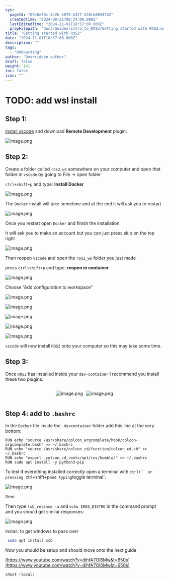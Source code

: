 ```yaml
---
sys:
  pageId: "89e0a78c-4e2b-4070-b327-d28cb0694742"
  createdTime: "2024-08-21T00:24:00.000Z"
  lastEditedTime: "2024-11-01T18:57:00.000Z"
  propFilepath: "docs/Guides/intro_to_ROS2/Getting started with ROS2.md"
title: "Getting started with ROS2"
date: "2024-11-01T18:57:00.000Z"
description: ""
tags:
  - "Onboarding"
author: "Overridden author"
draft: false
weight: 141
toc: false
icon: ""
---
```


# TODO: add wsl install

## Step 1:

[Install vscode](https://code.visualstudio.com/download) and download **Remote Development** plugin:

![image.png](https://prod-files-secure.s3.us-west-2.amazonaws.com/d518164a-d88e-44d1-a4ee-3adb3bd8bce0/efb52993-1881-4a40-b95e-6f020334f022/image.png?X-Amz-Algorithm=AWS4-HMAC-SHA256&X-Amz-Content-Sha256=UNSIGNED-PAYLOAD&X-Amz-Credential=ASIAZI2LB466TZY5RCOU%2F20250203%2Fus-west-2%2Fs3%2Faws4_request&X-Amz-Date=20250203T121332Z&X-Amz-Expires=3600&X-Amz-Security-Token=IQoJb3JpZ2luX2VjEPz%2F%2F%2F%2F%2F%2F%2F%2F%2F%2FwEaCXVzLXdlc3QtMiJHMEUCIQDM%2BaRuA3tIJ%2BS4x85TqQgEK5k9%2FpGqgEDGI1uCMt0CpgIgArgC3JntcHD3zc5qi7SejoOwx%2BIxtwzISaPXuvEjdu0q%2FwMIFRAAGgw2Mzc0MjMxODM4MDUiDAhvylB0h1LkXntW4SrcA3ming0BDOsaktJ49llk%2BQMScK76%2FzqMyaShDPxuOD8tdO2sVGUVXZI9ziPRmnTIDhPlueiuXH75c28ejWoT%2BtHmiM9OJbyayILFbET8w9Ha%2Fo8xU4HtW%2BxWvnG34rv2QgIm2JKX5CDglsGoQR6BI0yoF%2FtVnsZPyDfBIXyvN5hoDEfvTCIBrPjCt591rz10W7ovEP2gNBooWp2n9b8%2BomUdwl%2BRvBR%2B1skghIygxcSz0yZ5hJ2xwPkpHgQTt47%2BFhFPEdmTHnVVIEGcirT2CdieM3TL%2BheheEgt7wBbJVsu1NgldB8sBEANed4GQNNZ9LcEdYI6DW4xuTzwK9LPxBaivqXf0Ca90Zgcp3fGVixP5RqhIw1PHNGjs4ZAkLApGfG40TtV1wQ%2BMC32JMg6pI3iM80%2Flzu6y0gxbIUx%2FrJVvYpdIvgNlyryqiUYOE1SjKIndjxgDeylpgqznmYGAEs%2BMhed3HJZc8BVM%2FPD7qca9h8i3nmYjYYI0hd9LII3RMEGYiSQf7vc5XzgVJrGq2Kiu0U1JuhRs%2BWum6kkdKaXMas1RoNJuno65uUT0Ln1%2F3n7czb7V7G4VsoS2O5pOJ10kgtq%2F%2BvoRg%2F9cx1NPDQVnCoKU8n3%2BM9i1dnPMOLUgr0GOqUB529ZQyklqx6duY%2Fn3IsspGjS3%2BsKHXdvcbie%2FUuggHcJmwzL%2FK1HXYR2AYCJHLA3Yy74IS01VYPn2IQNJ97oDFkGpY7IP%2BSSQncQjFP3Mv2w3m97bQcICRqjD%2FZfX22tlYcQwZxXYCJoLuSIU23wFiel5f6OSnEsokzWwtYOQXkRxNKH%2FMOpDmTdALfRuOCeLjK7HosRxVNMwG5uEAMjySE2KJ7C&X-Amz-Signature=105f5b6ccd4482a47bc4d70c32fcf0329da73def98da23393d9fcc1934352b53&X-Amz-SignedHeaders=host&x-id=GetObject)

## Step 2:

Create a folder called `ros2_ws` somewhere on your computer and open that folder in `vscode` by going to File → open folder 

`ctrl+shift+p` and type: **Install Docker**

![image.png](https://prod-files-secure.s3.us-west-2.amazonaws.com/d518164a-d88e-44d1-a4ee-3adb3bd8bce0/2269dc0e-1cd5-47ff-bceb-c04ad9b2eab0/image.png?X-Amz-Algorithm=AWS4-HMAC-SHA256&X-Amz-Content-Sha256=UNSIGNED-PAYLOAD&X-Amz-Credential=ASIAZI2LB466TZY5RCOU%2F20250203%2Fus-west-2%2Fs3%2Faws4_request&X-Amz-Date=20250203T121332Z&X-Amz-Expires=3600&X-Amz-Security-Token=IQoJb3JpZ2luX2VjEPz%2F%2F%2F%2F%2F%2F%2F%2F%2F%2FwEaCXVzLXdlc3QtMiJHMEUCIQDM%2BaRuA3tIJ%2BS4x85TqQgEK5k9%2FpGqgEDGI1uCMt0CpgIgArgC3JntcHD3zc5qi7SejoOwx%2BIxtwzISaPXuvEjdu0q%2FwMIFRAAGgw2Mzc0MjMxODM4MDUiDAhvylB0h1LkXntW4SrcA3ming0BDOsaktJ49llk%2BQMScK76%2FzqMyaShDPxuOD8tdO2sVGUVXZI9ziPRmnTIDhPlueiuXH75c28ejWoT%2BtHmiM9OJbyayILFbET8w9Ha%2Fo8xU4HtW%2BxWvnG34rv2QgIm2JKX5CDglsGoQR6BI0yoF%2FtVnsZPyDfBIXyvN5hoDEfvTCIBrPjCt591rz10W7ovEP2gNBooWp2n9b8%2BomUdwl%2BRvBR%2B1skghIygxcSz0yZ5hJ2xwPkpHgQTt47%2BFhFPEdmTHnVVIEGcirT2CdieM3TL%2BheheEgt7wBbJVsu1NgldB8sBEANed4GQNNZ9LcEdYI6DW4xuTzwK9LPxBaivqXf0Ca90Zgcp3fGVixP5RqhIw1PHNGjs4ZAkLApGfG40TtV1wQ%2BMC32JMg6pI3iM80%2Flzu6y0gxbIUx%2FrJVvYpdIvgNlyryqiUYOE1SjKIndjxgDeylpgqznmYGAEs%2BMhed3HJZc8BVM%2FPD7qca9h8i3nmYjYYI0hd9LII3RMEGYiSQf7vc5XzgVJrGq2Kiu0U1JuhRs%2BWum6kkdKaXMas1RoNJuno65uUT0Ln1%2F3n7czb7V7G4VsoS2O5pOJ10kgtq%2F%2BvoRg%2F9cx1NPDQVnCoKU8n3%2BM9i1dnPMOLUgr0GOqUB529ZQyklqx6duY%2Fn3IsspGjS3%2BsKHXdvcbie%2FUuggHcJmwzL%2FK1HXYR2AYCJHLA3Yy74IS01VYPn2IQNJ97oDFkGpY7IP%2BSSQncQjFP3Mv2w3m97bQcICRqjD%2FZfX22tlYcQwZxXYCJoLuSIU23wFiel5f6OSnEsokzWwtYOQXkRxNKH%2FMOpDmTdALfRuOCeLjK7HosRxVNMwG5uEAMjySE2KJ7C&X-Amz-Signature=2593d529c500eb9af5b54bda8b332402f3dee3d59d7bacd225ec3ae74af03f43&X-Amz-SignedHeaders=host&x-id=GetObject)

The `Docker` install will take sometime and at the end it will ask you to restart

![image.png](https://prod-files-secure.s3.us-west-2.amazonaws.com/d518164a-d88e-44d1-a4ee-3adb3bd8bce0/ed233f78-be33-4b1f-b89c-9c346c0e961e/image.png?X-Amz-Algorithm=AWS4-HMAC-SHA256&X-Amz-Content-Sha256=UNSIGNED-PAYLOAD&X-Amz-Credential=ASIAZI2LB466TZY5RCOU%2F20250203%2Fus-west-2%2Fs3%2Faws4_request&X-Amz-Date=20250203T121332Z&X-Amz-Expires=3600&X-Amz-Security-Token=IQoJb3JpZ2luX2VjEPz%2F%2F%2F%2F%2F%2F%2F%2F%2F%2FwEaCXVzLXdlc3QtMiJHMEUCIQDM%2BaRuA3tIJ%2BS4x85TqQgEK5k9%2FpGqgEDGI1uCMt0CpgIgArgC3JntcHD3zc5qi7SejoOwx%2BIxtwzISaPXuvEjdu0q%2FwMIFRAAGgw2Mzc0MjMxODM4MDUiDAhvylB0h1LkXntW4SrcA3ming0BDOsaktJ49llk%2BQMScK76%2FzqMyaShDPxuOD8tdO2sVGUVXZI9ziPRmnTIDhPlueiuXH75c28ejWoT%2BtHmiM9OJbyayILFbET8w9Ha%2Fo8xU4HtW%2BxWvnG34rv2QgIm2JKX5CDglsGoQR6BI0yoF%2FtVnsZPyDfBIXyvN5hoDEfvTCIBrPjCt591rz10W7ovEP2gNBooWp2n9b8%2BomUdwl%2BRvBR%2B1skghIygxcSz0yZ5hJ2xwPkpHgQTt47%2BFhFPEdmTHnVVIEGcirT2CdieM3TL%2BheheEgt7wBbJVsu1NgldB8sBEANed4GQNNZ9LcEdYI6DW4xuTzwK9LPxBaivqXf0Ca90Zgcp3fGVixP5RqhIw1PHNGjs4ZAkLApGfG40TtV1wQ%2BMC32JMg6pI3iM80%2Flzu6y0gxbIUx%2FrJVvYpdIvgNlyryqiUYOE1SjKIndjxgDeylpgqznmYGAEs%2BMhed3HJZc8BVM%2FPD7qca9h8i3nmYjYYI0hd9LII3RMEGYiSQf7vc5XzgVJrGq2Kiu0U1JuhRs%2BWum6kkdKaXMas1RoNJuno65uUT0Ln1%2F3n7czb7V7G4VsoS2O5pOJ10kgtq%2F%2BvoRg%2F9cx1NPDQVnCoKU8n3%2BM9i1dnPMOLUgr0GOqUB529ZQyklqx6duY%2Fn3IsspGjS3%2BsKHXdvcbie%2FUuggHcJmwzL%2FK1HXYR2AYCJHLA3Yy74IS01VYPn2IQNJ97oDFkGpY7IP%2BSSQncQjFP3Mv2w3m97bQcICRqjD%2FZfX22tlYcQwZxXYCJoLuSIU23wFiel5f6OSnEsokzWwtYOQXkRxNKH%2FMOpDmTdALfRuOCeLjK7HosRxVNMwG5uEAMjySE2KJ7C&X-Amz-Signature=78b92232c076f3dda3c5b73c62c47a02160dd931889bce84cdba6f35c8085cfe&X-Amz-SignedHeaders=host&x-id=GetObject)

Once you restart open `Docker` and finish the installation

It will ask you to make an account but you can just press skip on the top right

![image.png](https://prod-files-secure.s3.us-west-2.amazonaws.com/d518164a-d88e-44d1-a4ee-3adb3bd8bce0/21010ad9-1659-4fd9-9f59-9932a09b2a3d/image.png?X-Amz-Algorithm=AWS4-HMAC-SHA256&X-Amz-Content-Sha256=UNSIGNED-PAYLOAD&X-Amz-Credential=ASIAZI2LB466TZY5RCOU%2F20250203%2Fus-west-2%2Fs3%2Faws4_request&X-Amz-Date=20250203T121332Z&X-Amz-Expires=3600&X-Amz-Security-Token=IQoJb3JpZ2luX2VjEPz%2F%2F%2F%2F%2F%2F%2F%2F%2F%2FwEaCXVzLXdlc3QtMiJHMEUCIQDM%2BaRuA3tIJ%2BS4x85TqQgEK5k9%2FpGqgEDGI1uCMt0CpgIgArgC3JntcHD3zc5qi7SejoOwx%2BIxtwzISaPXuvEjdu0q%2FwMIFRAAGgw2Mzc0MjMxODM4MDUiDAhvylB0h1LkXntW4SrcA3ming0BDOsaktJ49llk%2BQMScK76%2FzqMyaShDPxuOD8tdO2sVGUVXZI9ziPRmnTIDhPlueiuXH75c28ejWoT%2BtHmiM9OJbyayILFbET8w9Ha%2Fo8xU4HtW%2BxWvnG34rv2QgIm2JKX5CDglsGoQR6BI0yoF%2FtVnsZPyDfBIXyvN5hoDEfvTCIBrPjCt591rz10W7ovEP2gNBooWp2n9b8%2BomUdwl%2BRvBR%2B1skghIygxcSz0yZ5hJ2xwPkpHgQTt47%2BFhFPEdmTHnVVIEGcirT2CdieM3TL%2BheheEgt7wBbJVsu1NgldB8sBEANed4GQNNZ9LcEdYI6DW4xuTzwK9LPxBaivqXf0Ca90Zgcp3fGVixP5RqhIw1PHNGjs4ZAkLApGfG40TtV1wQ%2BMC32JMg6pI3iM80%2Flzu6y0gxbIUx%2FrJVvYpdIvgNlyryqiUYOE1SjKIndjxgDeylpgqznmYGAEs%2BMhed3HJZc8BVM%2FPD7qca9h8i3nmYjYYI0hd9LII3RMEGYiSQf7vc5XzgVJrGq2Kiu0U1JuhRs%2BWum6kkdKaXMas1RoNJuno65uUT0Ln1%2F3n7czb7V7G4VsoS2O5pOJ10kgtq%2F%2BvoRg%2F9cx1NPDQVnCoKU8n3%2BM9i1dnPMOLUgr0GOqUB529ZQyklqx6duY%2Fn3IsspGjS3%2BsKHXdvcbie%2FUuggHcJmwzL%2FK1HXYR2AYCJHLA3Yy74IS01VYPn2IQNJ97oDFkGpY7IP%2BSSQncQjFP3Mv2w3m97bQcICRqjD%2FZfX22tlYcQwZxXYCJoLuSIU23wFiel5f6OSnEsokzWwtYOQXkRxNKH%2FMOpDmTdALfRuOCeLjK7HosRxVNMwG5uEAMjySE2KJ7C&X-Amz-Signature=84b54c04fd4385fe9375d36c69480465d15bcdbfd91a476e21245bdf96c3da63&X-Amz-SignedHeaders=host&x-id=GetObject)

Then reopen `vscode` and open the `ros2_ws` folder you just made

press `ctrl+shift+p` and type: **reopen in container**

![image.png](https://prod-files-secure.s3.us-west-2.amazonaws.com/d518164a-d88e-44d1-a4ee-3adb3bd8bce0/4e93b8c2-41ad-488c-8095-c74205196118/image.png?X-Amz-Algorithm=AWS4-HMAC-SHA256&X-Amz-Content-Sha256=UNSIGNED-PAYLOAD&X-Amz-Credential=ASIAZI2LB466TZY5RCOU%2F20250203%2Fus-west-2%2Fs3%2Faws4_request&X-Amz-Date=20250203T121332Z&X-Amz-Expires=3600&X-Amz-Security-Token=IQoJb3JpZ2luX2VjEPz%2F%2F%2F%2F%2F%2F%2F%2F%2F%2FwEaCXVzLXdlc3QtMiJHMEUCIQDM%2BaRuA3tIJ%2BS4x85TqQgEK5k9%2FpGqgEDGI1uCMt0CpgIgArgC3JntcHD3zc5qi7SejoOwx%2BIxtwzISaPXuvEjdu0q%2FwMIFRAAGgw2Mzc0MjMxODM4MDUiDAhvylB0h1LkXntW4SrcA3ming0BDOsaktJ49llk%2BQMScK76%2FzqMyaShDPxuOD8tdO2sVGUVXZI9ziPRmnTIDhPlueiuXH75c28ejWoT%2BtHmiM9OJbyayILFbET8w9Ha%2Fo8xU4HtW%2BxWvnG34rv2QgIm2JKX5CDglsGoQR6BI0yoF%2FtVnsZPyDfBIXyvN5hoDEfvTCIBrPjCt591rz10W7ovEP2gNBooWp2n9b8%2BomUdwl%2BRvBR%2B1skghIygxcSz0yZ5hJ2xwPkpHgQTt47%2BFhFPEdmTHnVVIEGcirT2CdieM3TL%2BheheEgt7wBbJVsu1NgldB8sBEANed4GQNNZ9LcEdYI6DW4xuTzwK9LPxBaivqXf0Ca90Zgcp3fGVixP5RqhIw1PHNGjs4ZAkLApGfG40TtV1wQ%2BMC32JMg6pI3iM80%2Flzu6y0gxbIUx%2FrJVvYpdIvgNlyryqiUYOE1SjKIndjxgDeylpgqznmYGAEs%2BMhed3HJZc8BVM%2FPD7qca9h8i3nmYjYYI0hd9LII3RMEGYiSQf7vc5XzgVJrGq2Kiu0U1JuhRs%2BWum6kkdKaXMas1RoNJuno65uUT0Ln1%2F3n7czb7V7G4VsoS2O5pOJ10kgtq%2F%2BvoRg%2F9cx1NPDQVnCoKU8n3%2BM9i1dnPMOLUgr0GOqUB529ZQyklqx6duY%2Fn3IsspGjS3%2BsKHXdvcbie%2FUuggHcJmwzL%2FK1HXYR2AYCJHLA3Yy74IS01VYPn2IQNJ97oDFkGpY7IP%2BSSQncQjFP3Mv2w3m97bQcICRqjD%2FZfX22tlYcQwZxXYCJoLuSIU23wFiel5f6OSnEsokzWwtYOQXkRxNKH%2FMOpDmTdALfRuOCeLjK7HosRxVNMwG5uEAMjySE2KJ7C&X-Amz-Signature=4bcb4e786e1a41f683782e6e8569b05880cd96f4cb2225c1cdbfe79ec0e78f41&X-Amz-SignedHeaders=host&x-id=GetObject)

Choose “Add configuration to workspace”

![image.png](https://prod-files-secure.s3.us-west-2.amazonaws.com/d518164a-d88e-44d1-a4ee-3adb3bd8bce0/9560b282-5060-4989-ba37-97e7b2c22476/image.png?X-Amz-Algorithm=AWS4-HMAC-SHA256&X-Amz-Content-Sha256=UNSIGNED-PAYLOAD&X-Amz-Credential=ASIAZI2LB466TZY5RCOU%2F20250203%2Fus-west-2%2Fs3%2Faws4_request&X-Amz-Date=20250203T121332Z&X-Amz-Expires=3600&X-Amz-Security-Token=IQoJb3JpZ2luX2VjEPz%2F%2F%2F%2F%2F%2F%2F%2F%2F%2FwEaCXVzLXdlc3QtMiJHMEUCIQDM%2BaRuA3tIJ%2BS4x85TqQgEK5k9%2FpGqgEDGI1uCMt0CpgIgArgC3JntcHD3zc5qi7SejoOwx%2BIxtwzISaPXuvEjdu0q%2FwMIFRAAGgw2Mzc0MjMxODM4MDUiDAhvylB0h1LkXntW4SrcA3ming0BDOsaktJ49llk%2BQMScK76%2FzqMyaShDPxuOD8tdO2sVGUVXZI9ziPRmnTIDhPlueiuXH75c28ejWoT%2BtHmiM9OJbyayILFbET8w9Ha%2Fo8xU4HtW%2BxWvnG34rv2QgIm2JKX5CDglsGoQR6BI0yoF%2FtVnsZPyDfBIXyvN5hoDEfvTCIBrPjCt591rz10W7ovEP2gNBooWp2n9b8%2BomUdwl%2BRvBR%2B1skghIygxcSz0yZ5hJ2xwPkpHgQTt47%2BFhFPEdmTHnVVIEGcirT2CdieM3TL%2BheheEgt7wBbJVsu1NgldB8sBEANed4GQNNZ9LcEdYI6DW4xuTzwK9LPxBaivqXf0Ca90Zgcp3fGVixP5RqhIw1PHNGjs4ZAkLApGfG40TtV1wQ%2BMC32JMg6pI3iM80%2Flzu6y0gxbIUx%2FrJVvYpdIvgNlyryqiUYOE1SjKIndjxgDeylpgqznmYGAEs%2BMhed3HJZc8BVM%2FPD7qca9h8i3nmYjYYI0hd9LII3RMEGYiSQf7vc5XzgVJrGq2Kiu0U1JuhRs%2BWum6kkdKaXMas1RoNJuno65uUT0Ln1%2F3n7czb7V7G4VsoS2O5pOJ10kgtq%2F%2BvoRg%2F9cx1NPDQVnCoKU8n3%2BM9i1dnPMOLUgr0GOqUB529ZQyklqx6duY%2Fn3IsspGjS3%2BsKHXdvcbie%2FUuggHcJmwzL%2FK1HXYR2AYCJHLA3Yy74IS01VYPn2IQNJ97oDFkGpY7IP%2BSSQncQjFP3Mv2w3m97bQcICRqjD%2FZfX22tlYcQwZxXYCJoLuSIU23wFiel5f6OSnEsokzWwtYOQXkRxNKH%2FMOpDmTdALfRuOCeLjK7HosRxVNMwG5uEAMjySE2KJ7C&X-Amz-Signature=e17af8814641fd02168526fe376a71d68c1cf7e5b12cae37d3692ed39b82b5f6&X-Amz-SignedHeaders=host&x-id=GetObject)

![image.png](https://prod-files-secure.s3.us-west-2.amazonaws.com/d518164a-d88e-44d1-a4ee-3adb3bd8bce0/2ee63f81-886b-48e8-a553-dc6e5eac99e4/image.png?X-Amz-Algorithm=AWS4-HMAC-SHA256&X-Amz-Content-Sha256=UNSIGNED-PAYLOAD&X-Amz-Credential=ASIAZI2LB466TZY5RCOU%2F20250203%2Fus-west-2%2Fs3%2Faws4_request&X-Amz-Date=20250203T121332Z&X-Amz-Expires=3600&X-Amz-Security-Token=IQoJb3JpZ2luX2VjEPz%2F%2F%2F%2F%2F%2F%2F%2F%2F%2FwEaCXVzLXdlc3QtMiJHMEUCIQDM%2BaRuA3tIJ%2BS4x85TqQgEK5k9%2FpGqgEDGI1uCMt0CpgIgArgC3JntcHD3zc5qi7SejoOwx%2BIxtwzISaPXuvEjdu0q%2FwMIFRAAGgw2Mzc0MjMxODM4MDUiDAhvylB0h1LkXntW4SrcA3ming0BDOsaktJ49llk%2BQMScK76%2FzqMyaShDPxuOD8tdO2sVGUVXZI9ziPRmnTIDhPlueiuXH75c28ejWoT%2BtHmiM9OJbyayILFbET8w9Ha%2Fo8xU4HtW%2BxWvnG34rv2QgIm2JKX5CDglsGoQR6BI0yoF%2FtVnsZPyDfBIXyvN5hoDEfvTCIBrPjCt591rz10W7ovEP2gNBooWp2n9b8%2BomUdwl%2BRvBR%2B1skghIygxcSz0yZ5hJ2xwPkpHgQTt47%2BFhFPEdmTHnVVIEGcirT2CdieM3TL%2BheheEgt7wBbJVsu1NgldB8sBEANed4GQNNZ9LcEdYI6DW4xuTzwK9LPxBaivqXf0Ca90Zgcp3fGVixP5RqhIw1PHNGjs4ZAkLApGfG40TtV1wQ%2BMC32JMg6pI3iM80%2Flzu6y0gxbIUx%2FrJVvYpdIvgNlyryqiUYOE1SjKIndjxgDeylpgqznmYGAEs%2BMhed3HJZc8BVM%2FPD7qca9h8i3nmYjYYI0hd9LII3RMEGYiSQf7vc5XzgVJrGq2Kiu0U1JuhRs%2BWum6kkdKaXMas1RoNJuno65uUT0Ln1%2F3n7czb7V7G4VsoS2O5pOJ10kgtq%2F%2BvoRg%2F9cx1NPDQVnCoKU8n3%2BM9i1dnPMOLUgr0GOqUB529ZQyklqx6duY%2Fn3IsspGjS3%2BsKHXdvcbie%2FUuggHcJmwzL%2FK1HXYR2AYCJHLA3Yy74IS01VYPn2IQNJ97oDFkGpY7IP%2BSSQncQjFP3Mv2w3m97bQcICRqjD%2FZfX22tlYcQwZxXYCJoLuSIU23wFiel5f6OSnEsokzWwtYOQXkRxNKH%2FMOpDmTdALfRuOCeLjK7HosRxVNMwG5uEAMjySE2KJ7C&X-Amz-Signature=317e1bd6f864ac4770665e9bb165b271e303ff3e6d1c51d5290601fec2ec414f&X-Amz-SignedHeaders=host&x-id=GetObject)

![image.png](https://prod-files-secure.s3.us-west-2.amazonaws.com/d518164a-d88e-44d1-a4ee-3adb3bd8bce0/ae1580b2-b048-407e-aed9-b584224a7a04/image.png?X-Amz-Algorithm=AWS4-HMAC-SHA256&X-Amz-Content-Sha256=UNSIGNED-PAYLOAD&X-Amz-Credential=ASIAZI2LB466TZY5RCOU%2F20250203%2Fus-west-2%2Fs3%2Faws4_request&X-Amz-Date=20250203T121332Z&X-Amz-Expires=3600&X-Amz-Security-Token=IQoJb3JpZ2luX2VjEPz%2F%2F%2F%2F%2F%2F%2F%2F%2F%2FwEaCXVzLXdlc3QtMiJHMEUCIQDM%2BaRuA3tIJ%2BS4x85TqQgEK5k9%2FpGqgEDGI1uCMt0CpgIgArgC3JntcHD3zc5qi7SejoOwx%2BIxtwzISaPXuvEjdu0q%2FwMIFRAAGgw2Mzc0MjMxODM4MDUiDAhvylB0h1LkXntW4SrcA3ming0BDOsaktJ49llk%2BQMScK76%2FzqMyaShDPxuOD8tdO2sVGUVXZI9ziPRmnTIDhPlueiuXH75c28ejWoT%2BtHmiM9OJbyayILFbET8w9Ha%2Fo8xU4HtW%2BxWvnG34rv2QgIm2JKX5CDglsGoQR6BI0yoF%2FtVnsZPyDfBIXyvN5hoDEfvTCIBrPjCt591rz10W7ovEP2gNBooWp2n9b8%2BomUdwl%2BRvBR%2B1skghIygxcSz0yZ5hJ2xwPkpHgQTt47%2BFhFPEdmTHnVVIEGcirT2CdieM3TL%2BheheEgt7wBbJVsu1NgldB8sBEANed4GQNNZ9LcEdYI6DW4xuTzwK9LPxBaivqXf0Ca90Zgcp3fGVixP5RqhIw1PHNGjs4ZAkLApGfG40TtV1wQ%2BMC32JMg6pI3iM80%2Flzu6y0gxbIUx%2FrJVvYpdIvgNlyryqiUYOE1SjKIndjxgDeylpgqznmYGAEs%2BMhed3HJZc8BVM%2FPD7qca9h8i3nmYjYYI0hd9LII3RMEGYiSQf7vc5XzgVJrGq2Kiu0U1JuhRs%2BWum6kkdKaXMas1RoNJuno65uUT0Ln1%2F3n7czb7V7G4VsoS2O5pOJ10kgtq%2F%2BvoRg%2F9cx1NPDQVnCoKU8n3%2BM9i1dnPMOLUgr0GOqUB529ZQyklqx6duY%2Fn3IsspGjS3%2BsKHXdvcbie%2FUuggHcJmwzL%2FK1HXYR2AYCJHLA3Yy74IS01VYPn2IQNJ97oDFkGpY7IP%2BSSQncQjFP3Mv2w3m97bQcICRqjD%2FZfX22tlYcQwZxXYCJoLuSIU23wFiel5f6OSnEsokzWwtYOQXkRxNKH%2FMOpDmTdALfRuOCeLjK7HosRxVNMwG5uEAMjySE2KJ7C&X-Amz-Signature=b69fcfe1f805bb9be2b17fa3caa14aaf3bffb32a345dbdcece07066809f9e822&X-Amz-SignedHeaders=host&x-id=GetObject)

![image.png](https://prod-files-secure.s3.us-west-2.amazonaws.com/d518164a-d88e-44d1-a4ee-3adb3bd8bce0/53255b28-f75e-430f-b9e3-c0ac8577e42b/image.png?X-Amz-Algorithm=AWS4-HMAC-SHA256&X-Amz-Content-Sha256=UNSIGNED-PAYLOAD&X-Amz-Credential=ASIAZI2LB466TZY5RCOU%2F20250203%2Fus-west-2%2Fs3%2Faws4_request&X-Amz-Date=20250203T121332Z&X-Amz-Expires=3600&X-Amz-Security-Token=IQoJb3JpZ2luX2VjEPz%2F%2F%2F%2F%2F%2F%2F%2F%2F%2FwEaCXVzLXdlc3QtMiJHMEUCIQDM%2BaRuA3tIJ%2BS4x85TqQgEK5k9%2FpGqgEDGI1uCMt0CpgIgArgC3JntcHD3zc5qi7SejoOwx%2BIxtwzISaPXuvEjdu0q%2FwMIFRAAGgw2Mzc0MjMxODM4MDUiDAhvylB0h1LkXntW4SrcA3ming0BDOsaktJ49llk%2BQMScK76%2FzqMyaShDPxuOD8tdO2sVGUVXZI9ziPRmnTIDhPlueiuXH75c28ejWoT%2BtHmiM9OJbyayILFbET8w9Ha%2Fo8xU4HtW%2BxWvnG34rv2QgIm2JKX5CDglsGoQR6BI0yoF%2FtVnsZPyDfBIXyvN5hoDEfvTCIBrPjCt591rz10W7ovEP2gNBooWp2n9b8%2BomUdwl%2BRvBR%2B1skghIygxcSz0yZ5hJ2xwPkpHgQTt47%2BFhFPEdmTHnVVIEGcirT2CdieM3TL%2BheheEgt7wBbJVsu1NgldB8sBEANed4GQNNZ9LcEdYI6DW4xuTzwK9LPxBaivqXf0Ca90Zgcp3fGVixP5RqhIw1PHNGjs4ZAkLApGfG40TtV1wQ%2BMC32JMg6pI3iM80%2Flzu6y0gxbIUx%2FrJVvYpdIvgNlyryqiUYOE1SjKIndjxgDeylpgqznmYGAEs%2BMhed3HJZc8BVM%2FPD7qca9h8i3nmYjYYI0hd9LII3RMEGYiSQf7vc5XzgVJrGq2Kiu0U1JuhRs%2BWum6kkdKaXMas1RoNJuno65uUT0Ln1%2F3n7czb7V7G4VsoS2O5pOJ10kgtq%2F%2BvoRg%2F9cx1NPDQVnCoKU8n3%2BM9i1dnPMOLUgr0GOqUB529ZQyklqx6duY%2Fn3IsspGjS3%2BsKHXdvcbie%2FUuggHcJmwzL%2FK1HXYR2AYCJHLA3Yy74IS01VYPn2IQNJ97oDFkGpY7IP%2BSSQncQjFP3Mv2w3m97bQcICRqjD%2FZfX22tlYcQwZxXYCJoLuSIU23wFiel5f6OSnEsokzWwtYOQXkRxNKH%2FMOpDmTdALfRuOCeLjK7HosRxVNMwG5uEAMjySE2KJ7C&X-Amz-Signature=cd0c7b919637f47c54ede342bfc0d71f3cd67c3fb95dc321b6b4e11ff9a59bcd&X-Amz-SignedHeaders=host&x-id=GetObject)

![image.png](https://prod-files-secure.s3.us-west-2.amazonaws.com/d518164a-d88e-44d1-a4ee-3adb3bd8bce0/7c562767-5af9-4ffb-97d1-327bcdf4ee00/image.png?X-Amz-Algorithm=AWS4-HMAC-SHA256&X-Amz-Content-Sha256=UNSIGNED-PAYLOAD&X-Amz-Credential=ASIAZI2LB466TZY5RCOU%2F20250203%2Fus-west-2%2Fs3%2Faws4_request&X-Amz-Date=20250203T121332Z&X-Amz-Expires=3600&X-Amz-Security-Token=IQoJb3JpZ2luX2VjEPz%2F%2F%2F%2F%2F%2F%2F%2F%2F%2FwEaCXVzLXdlc3QtMiJHMEUCIQDM%2BaRuA3tIJ%2BS4x85TqQgEK5k9%2FpGqgEDGI1uCMt0CpgIgArgC3JntcHD3zc5qi7SejoOwx%2BIxtwzISaPXuvEjdu0q%2FwMIFRAAGgw2Mzc0MjMxODM4MDUiDAhvylB0h1LkXntW4SrcA3ming0BDOsaktJ49llk%2BQMScK76%2FzqMyaShDPxuOD8tdO2sVGUVXZI9ziPRmnTIDhPlueiuXH75c28ejWoT%2BtHmiM9OJbyayILFbET8w9Ha%2Fo8xU4HtW%2BxWvnG34rv2QgIm2JKX5CDglsGoQR6BI0yoF%2FtVnsZPyDfBIXyvN5hoDEfvTCIBrPjCt591rz10W7ovEP2gNBooWp2n9b8%2BomUdwl%2BRvBR%2B1skghIygxcSz0yZ5hJ2xwPkpHgQTt47%2BFhFPEdmTHnVVIEGcirT2CdieM3TL%2BheheEgt7wBbJVsu1NgldB8sBEANed4GQNNZ9LcEdYI6DW4xuTzwK9LPxBaivqXf0Ca90Zgcp3fGVixP5RqhIw1PHNGjs4ZAkLApGfG40TtV1wQ%2BMC32JMg6pI3iM80%2Flzu6y0gxbIUx%2FrJVvYpdIvgNlyryqiUYOE1SjKIndjxgDeylpgqznmYGAEs%2BMhed3HJZc8BVM%2FPD7qca9h8i3nmYjYYI0hd9LII3RMEGYiSQf7vc5XzgVJrGq2Kiu0U1JuhRs%2BWum6kkdKaXMas1RoNJuno65uUT0Ln1%2F3n7czb7V7G4VsoS2O5pOJ10kgtq%2F%2BvoRg%2F9cx1NPDQVnCoKU8n3%2BM9i1dnPMOLUgr0GOqUB529ZQyklqx6duY%2Fn3IsspGjS3%2BsKHXdvcbie%2FUuggHcJmwzL%2FK1HXYR2AYCJHLA3Yy74IS01VYPn2IQNJ97oDFkGpY7IP%2BSSQncQjFP3Mv2w3m97bQcICRqjD%2FZfX22tlYcQwZxXYCJoLuSIU23wFiel5f6OSnEsokzWwtYOQXkRxNKH%2FMOpDmTdALfRuOCeLjK7HosRxVNMwG5uEAMjySE2KJ7C&X-Amz-Signature=42057df3cd600c2e752f8c1ab9b289b495cddd8271be9ba71c57eaefec608746&X-Amz-SignedHeaders=host&x-id=GetObject)

`vscode` will now install `ROS2` onto your computer so this may take some time.

## Step 3:

Once `ROS2` has installed inside your `dev-container` I recommend you install these two plugins:

<div style="display: flex;flex-direction: row; column-gap:10px; max-width: 630px;justify-content: center;">
<div>

![image.png](https://prod-files-secure.s3.us-west-2.amazonaws.com/d518164a-d88e-44d1-a4ee-3adb3bd8bce0/3fc3d550-5a54-4ba1-ba6b-faa01cdb7369/image.png?X-Amz-Algorithm=AWS4-HMAC-SHA256&X-Amz-Content-Sha256=UNSIGNED-PAYLOAD&X-Amz-Credential=ASIAZI2LB466QGNCFTXU%2F20250203%2Fus-west-2%2Fs3%2Faws4_request&X-Amz-Date=20250203T121334Z&X-Amz-Expires=3600&X-Amz-Security-Token=IQoJb3JpZ2luX2VjEPz%2F%2F%2F%2F%2F%2F%2F%2F%2F%2FwEaCXVzLXdlc3QtMiJGMEQCIEl3ahpq%2FNwNEVnCogDPiuoOUolYbcbVN8VAslbIuz4zAiB0VD%2Fo%2BNBzAMTtIourgPR%2Bj0VzfjndadXyajzqSDdE7yr%2FAwgVEAAaDDYzNzQyMzE4MzgwNSIMYmaeJe3Wf%2FfhMz7OKtwDO%2B%2BS6G5pJjURCM0UUaDrgRpNCIzZlSVNp9BkziMNG74Gy0xAf0HotlNpu59ivHfHmURIY%2Bt1UidzCjcUUPX9G4HYjBVy7RJBiB%2FvzrXXIwFNKvPtNvTcE820nk9xz3yPYZbPnv9u%2FLZXPMLAnZ9XBzqX4qlMD3t0pKc04GtbC9FJ92MgPCs5vKUVU134C9sm4zXsYDBNFudJ01Dm%2BSHxYdMfazEsEoOMgnMqUpugI58qx5UR%2Fb%2BZVMMMlovH%2FS8fRv05oMcKJmW39aDYVzpJAaWMuybjbewFtOB8jWCi4x9%2F%2BAdHGnjhYv4Ykkb173BIJRo6JJV%2FNobwfjGAdwurgPE3gfvIdTEgQm3%2F1zq0KlyjleS5UnCgRKSLNXpb6eP869Ju5tfkB0xCV3zgNwvNgeZ2iIwnGx4ifXthsEynYiBbk5OrNX0meT9Ok1Ho74%2BA%2BTdyS6f9T3Psv9A2a%2Brf%2BFdGstzNjTLEjhBrQtIey67pYa7GzkQS9PRtWakv5euRAvwv%2BMSyVwzkXb8WbZtKzsdc39iOhsvUlRJsBnC9tAAQU%2Bkr1ozzKbrq6TXfLKLTHkUdU1BjmcP0jjFvsGdjCMh7FODkWOAx3p2ou1reww0tGlsR82PjqVbpUAEwmNWCvQY6pgE3qYyVoWB5rfk2JvtXnZeeGp8a6sQ4o1jPoMxPROILgsPpPWApMTgumLNEwg1GOfyiyjk0ZpozRNh2akvaaLb4RlJFhGYUXvg1yHe7ZgnoSrXDLRkYxTEpnhZ%2BM9FeEywdPWvXh%2B%2Br49VeGQS9gZX%2Fzh%2BAAbKZABS4usiCGWuuOj6nvUZusYGPkgHH2fU8PoGEGKt9Oh9u%2FbG7y30Cppiiwy7uz44p&X-Amz-Signature=8d3e9495a64ba4ec63cbb32294c07caaea1531af161e21bbb14596f64663c944&X-Amz-SignedHeaders=host&x-id=GetObject)

</div>
<div>

![image.png](https://prod-files-secure.s3.us-west-2.amazonaws.com/d518164a-d88e-44d1-a4ee-3adb3bd8bce0/d994cc66-13c2-4093-a5a3-f84cf4601a82/image.png?X-Amz-Algorithm=AWS4-HMAC-SHA256&X-Amz-Content-Sha256=UNSIGNED-PAYLOAD&X-Amz-Credential=ASIAZI2LB466RLUGVSB5%2F20250203%2Fus-west-2%2Fs3%2Faws4_request&X-Amz-Date=20250203T121335Z&X-Amz-Expires=3600&X-Amz-Security-Token=IQoJb3JpZ2luX2VjEPz%2F%2F%2F%2F%2F%2F%2F%2F%2F%2FwEaCXVzLXdlc3QtMiJHMEUCICnfUAJVdN0CGCufdm8FP7b5BEKpP9hUQ80itEwY0JC1AiEA8QYePCbSEFVJCMwqNAedH%2F5YkS8yuQSut%2F6xML95%2BIgq%2FwMIFRAAGgw2Mzc0MjMxODM4MDUiDNn8tOLNeEint5m4dircA7f%2BDpWqfdw5VScHo0%2BGMN%2F6xYi5X7I4FPspfDDtvHETM7M59u%2F5uKzKYzDh%2Bnl8Z9fCPsEM1FAOF08WEGDZs9j8aeKLYJaGLRLeFncD1rlTxF6153%2B4BCVtIqy1sCHEPDtNf4HGwQW9NblhAVWEsOmCTYtgHbvAyCM86TJd07o9QfYmhBP3jAwwlvL%2BeRZ3tobnigIFJx2nqrZB5eY0HbjjtBTh5Xx%2FORC%2Fl9ezwvUUzaD0XuX0uA4rIiOmYCWsJ%2F18ybYJrgvxyy%2BJjHxWpwOhlcW6fZLZ0u1n7egfMdgiG%2BWcdzn1F5u1fWozre3r0E%2Fg0WWmmUOTs1Yhk6DvaObNiO1qjXV%2Fk65dLSxHFp7OMyaJXJTzC1kGWJz0XWunW9jYwVgz64ewtOwYVn2yZpe1rxsMXX3%2BpMcXhDItg9KxFbvZnOF8wBSJXqfgcAckTdlrF%2FH5BY%2F8nX2w%2FGLqjlTmfkDaMwnc%2FxnpjGtfKymmDxNfdoYpoCK5IZyAYEjV9lCHcPJtt7iN3TMa1VtV8KVAjfy%2BvM%2BL5W8%2Bt3hq4VYWu0V3a5AdQOdL%2F%2FDurl24fmwXkNTwSjigFoPxvOOTZenZMJWB9V9vS2PZOExxY4whRTGa8QIqCnYstysbMKfVgr0GOqUBMxEs0ABIkNvj8ShiQu6rP0wsKfvtVXw8dNKe078D%2Fo%2B2dnGrNftcAhLdfG%2FCN23biRRT5LVfOzFt6g0CK4b5uq4lubgHgc8KFFEJEYdcHbcv0RqK1upRJ8nziGJd414OcF%2FPrLT8kpGxnHjj0frgbzzIprsbUGbE8Tl3OGB1aFeE8%2BHHAg%2Bhr3oTjDYS6efupoo0Z76gQHqywMeBTlfGfiR0nsg2&X-Amz-Signature=8ef18038b475960b73452f30e9abb8b1f3af13273108ffe3b3a55a7fca64f3dd&X-Amz-SignedHeaders=host&x-id=GetObject)

</div>
</div>

## Step 4: add to `.bashrc`

In the `Docker` file inside the `.devcontainer` folder add this line at the very bottom: 

```docker
RUN echo "source /usr/share/colcon_argcomplete/hook/colcon-argcomplete.bash" >> ~/.bashrc
RUN echo "source /usr/share/colcon_cd/function/colcon_cd.sh" >> ~/.bashrc
RUN echo "export _colcon_cd_root=/opt/ros/humble/" >> ~/.bashrc
RUN sudo apt install -y python3-pip 
```

To test if everything installed correctly open a terminal with `ctrl+`` or pressing `ctrl+shift+p` and typing `toggle terminal`:

![image.png](https://prod-files-secure.s3.us-west-2.amazonaws.com/d518164a-d88e-44d1-a4ee-3adb3bd8bce0/6a4943d8-b04e-4c02-9a58-775f3384d1a5/image.png?X-Amz-Algorithm=AWS4-HMAC-SHA256&X-Amz-Content-Sha256=UNSIGNED-PAYLOAD&X-Amz-Credential=ASIAZI2LB466TZY5RCOU%2F20250203%2Fus-west-2%2Fs3%2Faws4_request&X-Amz-Date=20250203T121332Z&X-Amz-Expires=3600&X-Amz-Security-Token=IQoJb3JpZ2luX2VjEPz%2F%2F%2F%2F%2F%2F%2F%2F%2F%2FwEaCXVzLXdlc3QtMiJHMEUCIQDM%2BaRuA3tIJ%2BS4x85TqQgEK5k9%2FpGqgEDGI1uCMt0CpgIgArgC3JntcHD3zc5qi7SejoOwx%2BIxtwzISaPXuvEjdu0q%2FwMIFRAAGgw2Mzc0MjMxODM4MDUiDAhvylB0h1LkXntW4SrcA3ming0BDOsaktJ49llk%2BQMScK76%2FzqMyaShDPxuOD8tdO2sVGUVXZI9ziPRmnTIDhPlueiuXH75c28ejWoT%2BtHmiM9OJbyayILFbET8w9Ha%2Fo8xU4HtW%2BxWvnG34rv2QgIm2JKX5CDglsGoQR6BI0yoF%2FtVnsZPyDfBIXyvN5hoDEfvTCIBrPjCt591rz10W7ovEP2gNBooWp2n9b8%2BomUdwl%2BRvBR%2B1skghIygxcSz0yZ5hJ2xwPkpHgQTt47%2BFhFPEdmTHnVVIEGcirT2CdieM3TL%2BheheEgt7wBbJVsu1NgldB8sBEANed4GQNNZ9LcEdYI6DW4xuTzwK9LPxBaivqXf0Ca90Zgcp3fGVixP5RqhIw1PHNGjs4ZAkLApGfG40TtV1wQ%2BMC32JMg6pI3iM80%2Flzu6y0gxbIUx%2FrJVvYpdIvgNlyryqiUYOE1SjKIndjxgDeylpgqznmYGAEs%2BMhed3HJZc8BVM%2FPD7qca9h8i3nmYjYYI0hd9LII3RMEGYiSQf7vc5XzgVJrGq2Kiu0U1JuhRs%2BWum6kkdKaXMas1RoNJuno65uUT0Ln1%2F3n7czb7V7G4VsoS2O5pOJ10kgtq%2F%2BvoRg%2F9cx1NPDQVnCoKU8n3%2BM9i1dnPMOLUgr0GOqUB529ZQyklqx6duY%2Fn3IsspGjS3%2BsKHXdvcbie%2FUuggHcJmwzL%2FK1HXYR2AYCJHLA3Yy74IS01VYPn2IQNJ97oDFkGpY7IP%2BSSQncQjFP3Mv2w3m97bQcICRqjD%2FZfX22tlYcQwZxXYCJoLuSIU23wFiel5f6OSnEsokzWwtYOQXkRxNKH%2FMOpDmTdALfRuOCeLjK7HosRxVNMwG5uEAMjySE2KJ7C&X-Amz-Signature=fa0782036a65980a8765686a45b20bf0421bc7248011a93b8b2580d2e92a742c&X-Amz-SignedHeaders=host&x-id=GetObject)

then 

Then type `lsb_release -a` and `echo $ROS_DISTRO` in the command prompt and you should get similar responses:

![image.png](https://prod-files-secure.s3.us-west-2.amazonaws.com/d518164a-d88e-44d1-a4ee-3adb3bd8bce0/3e635dec-a805-4e85-8b9e-d000e5b71a4e/image.png?X-Amz-Algorithm=AWS4-HMAC-SHA256&X-Amz-Content-Sha256=UNSIGNED-PAYLOAD&X-Amz-Credential=ASIAZI2LB466TZY5RCOU%2F20250203%2Fus-west-2%2Fs3%2Faws4_request&X-Amz-Date=20250203T121332Z&X-Amz-Expires=3600&X-Amz-Security-Token=IQoJb3JpZ2luX2VjEPz%2F%2F%2F%2F%2F%2F%2F%2F%2F%2FwEaCXVzLXdlc3QtMiJHMEUCIQDM%2BaRuA3tIJ%2BS4x85TqQgEK5k9%2FpGqgEDGI1uCMt0CpgIgArgC3JntcHD3zc5qi7SejoOwx%2BIxtwzISaPXuvEjdu0q%2FwMIFRAAGgw2Mzc0MjMxODM4MDUiDAhvylB0h1LkXntW4SrcA3ming0BDOsaktJ49llk%2BQMScK76%2FzqMyaShDPxuOD8tdO2sVGUVXZI9ziPRmnTIDhPlueiuXH75c28ejWoT%2BtHmiM9OJbyayILFbET8w9Ha%2Fo8xU4HtW%2BxWvnG34rv2QgIm2JKX5CDglsGoQR6BI0yoF%2FtVnsZPyDfBIXyvN5hoDEfvTCIBrPjCt591rz10W7ovEP2gNBooWp2n9b8%2BomUdwl%2BRvBR%2B1skghIygxcSz0yZ5hJ2xwPkpHgQTt47%2BFhFPEdmTHnVVIEGcirT2CdieM3TL%2BheheEgt7wBbJVsu1NgldB8sBEANed4GQNNZ9LcEdYI6DW4xuTzwK9LPxBaivqXf0Ca90Zgcp3fGVixP5RqhIw1PHNGjs4ZAkLApGfG40TtV1wQ%2BMC32JMg6pI3iM80%2Flzu6y0gxbIUx%2FrJVvYpdIvgNlyryqiUYOE1SjKIndjxgDeylpgqznmYGAEs%2BMhed3HJZc8BVM%2FPD7qca9h8i3nmYjYYI0hd9LII3RMEGYiSQf7vc5XzgVJrGq2Kiu0U1JuhRs%2BWum6kkdKaXMas1RoNJuno65uUT0Ln1%2F3n7czb7V7G4VsoS2O5pOJ10kgtq%2F%2BvoRg%2F9cx1NPDQVnCoKU8n3%2BM9i1dnPMOLUgr0GOqUB529ZQyklqx6duY%2Fn3IsspGjS3%2BsKHXdvcbie%2FUuggHcJmwzL%2FK1HXYR2AYCJHLA3Yy74IS01VYPn2IQNJ97oDFkGpY7IP%2BSSQncQjFP3Mv2w3m97bQcICRqjD%2FZfX22tlYcQwZxXYCJoLuSIU23wFiel5f6OSnEsokzWwtYOQXkRxNKH%2FMOpDmTdALfRuOCeLjK7HosRxVNMwG5uEAMjySE2KJ7C&X-Amz-Signature=6a13ef68ce4e2903de1414cbc45dc81d03565099dd688cec96a1d2bf3d46578f&X-Amz-SignedHeaders=host&x-id=GetObject)

Install:  to get windows to pass over

```bash
 sudo apt install xcb
```

Now you should be setup and should move onto the next guide 

[https://www.youtube.com/watch?v=dihfA7Ol6Mw&t=650s](https://www.youtube.com/watch?v=dihfA7Ol6Mw&t=650s)

```python
xhost +local:
```
